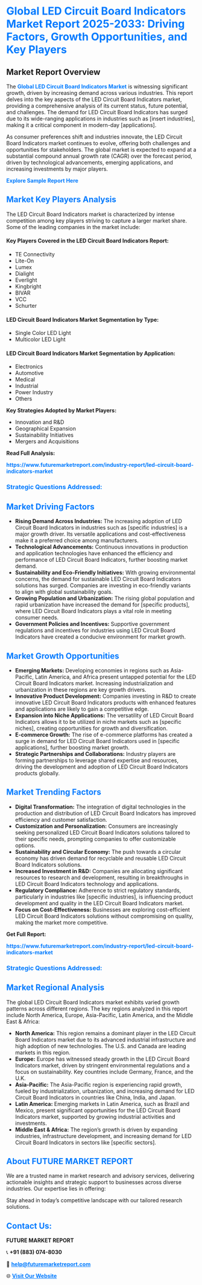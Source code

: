 <h1 style="color: #007BFF;">Global LED Circuit Board Indicators Market Report 2025-2033: Driving Factors, Growth Opportunities, and Key Players</h1>

<section id="overview">
<h2>Market Report Overview</h2>
<p>The <a href="https://www.futuremarketreport.com/industry-report/led-circuit-board-indicators-market" style="color: #007BFF; text-decoration: none;"><strong>Global LED Circuit Board Indicators Market</strong></a> is witnessing significant growth, driven by increasing demand across various industries. This report delves into the key aspects of the LED Circuit Board Indicators market, providing a comprehensive analysis of its current status, future potential, and challenges. The demand for LED Circuit Board Indicators has surged due to its wide-ranging applications in industries such as [insert industries], making it a critical component in modern-day [applications].</p>
<p>As consumer preferences shift and industries innovate, the LED Circuit Board Indicators market continues to evolve, offering both challenges and opportunities for stakeholders. The global market is expected to expand at a substantial compound annual growth rate (CAGR) over the forecast period, driven by technological advancements, emerging applications, and increasing investments by major players.</p>
</section>

<section id="overview">
<p><a href="https://www.futuremarketreport.com/request-sample/reportId=115872" style="color: #007BFF; text-decoration: none;"><strong>Explore Sample Report Here</strong></a></p>
</section>

<section id="key-players">
<h2 style="color: #007BFF;">Market Key Players Analysis</h2>
<p>The LED Circuit Board Indicators market is characterized by intense competition among key players striving to capture a larger market share. Some of the leading companies in the market include:</p>
<h4>Key Players Covered in the LED Circuit Board Indicators Report:</h4>
<ul><li>TE Connectivity</li><li>Lite-On</li><li>Lumex</li><li>Dialight</li><li>Everlight</li><li>Kingbright</li><li>BIVAR</li><li>VCC</li><li>Schurter</li></ul>
<h4>LED Circuit Board Indicators Market Segmentation by Type:</h4>
<ul><li>Single Color LED Light</li><li>Multicolor LED Light</li></ul>

<h4>LED Circuit Board Indicators Market Segmentation by Application:</h4>
<ul><li>Electronics</li><li>Automotive</li><li>Medical</li><li>Industrial</li><li>Power Industry</li><li>Others</li></ul>
<p><strong>Key Strategies Adopted by Market Players:</strong></p>
<ul>
<li>Innovation and R&D</li>
<li>Geographical Expansion</li>
<li>Sustainability Initiatives</li>
<li>Mergers and Acquisitions</li>
</ul>
</section>

<section>
<p><strong>Read Full Analysis: </strong></p><a href="https://www.futuremarketreport.com/industry-report/led-circuit-board-indicators-market" style="color: #007BFF; text-decoration: none;"><strong>https://www.futuremarketreport.com/industry-report/led-circuit-board-indicators-market</strong></a>
<h3 style="color: #007BFF;">Strategic Questions Addressed:</h3>
</section>

<section id="driving-factors">
<h2 style="color: #007BFF;">Market Driving Factors</h2>
<ul>
<li><strong>Rising Demand Across Industries:</strong> The increasing adoption of LED Circuit Board Indicators in industries such as [specific industries] is a major growth driver. Its versatile applications and cost-effectiveness make it a preferred choice among manufacturers.</li>
<li><strong>Technological Advancements:</strong> Continuous innovations in production and application technologies have enhanced the efficiency and performance of LED Circuit Board Indicators, further boosting market demand.</li>
<li><strong>Sustainability and Eco-Friendly Initiatives:</strong> With growing environmental concerns, the demand for sustainable LED Circuit Board Indicators solutions has surged. Companies are investing in eco-friendly variants to align with global sustainability goals.</li>
<li><strong>Growing Population and Urbanization:</strong> The rising global population and rapid urbanization have increased the demand for [specific products], where LED Circuit Board Indicators plays a vital role in meeting consumer needs.</li>
<li><strong>Government Policies and Incentives:</strong> Supportive government regulations and incentives for industries using LED Circuit Board Indicators have created a conducive environment for market growth.</li>
</ul>
</section>

<section id="growth-opportunities">
<h2 style="color: #007BFF;">Market Growth Opportunities</h2>
<ul>
<li><strong>Emerging Markets:</strong> Developing economies in regions such as Asia-Pacific, Latin America, and Africa present untapped potential for the LED Circuit Board Indicators market. Increasing industrialization and urbanization in these regions are key growth drivers.</li>
<li><strong>Innovative Product Development:</strong> Companies investing in R&D to create innovative LED Circuit Board Indicators products with enhanced features and applications are likely to gain a competitive edge.</li>
<li><strong>Expansion into Niche Applications:</strong> The versatility of LED Circuit Board Indicators allows it to be utilized in niche markets such as [specific niches], creating opportunities for growth and diversification.</li>
<li><strong>E-commerce Growth:</strong> The rise of e-commerce platforms has created a surge in demand for LED Circuit Board Indicators used in [specific applications], further boosting market growth.</li>
<li><strong>Strategic Partnerships and Collaborations:</strong> Industry players are forming partnerships to leverage shared expertise and resources, driving the development and adoption of LED Circuit Board Indicators products globally.</li>
</ul>
</section>

<section id="trending-factors">
<h2 style="color: #007BFF;">Market Trending Factors</h2>
<ul>
<li><strong>Digital Transformation:</strong> The integration of digital technologies in the production and distribution of LED Circuit Board Indicators has improved efficiency and customer satisfaction.</li>
<li><strong>Customization and Personalization:</strong> Consumers are increasingly seeking personalized LED Circuit Board Indicators solutions tailored to their specific needs, prompting companies to offer customizable options.</li>
<li><strong>Sustainability and Circular Economy:</strong> The push towards a circular economy has driven demand for recyclable and reusable LED Circuit Board Indicators solutions.</li>
<li><strong>Increased Investment in R&D:</strong> Companies are allocating significant resources to research and development, resulting in breakthroughs in LED Circuit Board Indicators technology and applications.</li>
<li><strong>Regulatory Compliance:</strong> Adherence to strict regulatory standards, particularly in industries like [specific industries], is influencing product development and quality in the LED Circuit Board Indicators market.</li>
<li><strong>Focus on Cost-Effectiveness:</strong> Businesses are exploring cost-efficient LED Circuit Board Indicators solutions without compromising on quality, making the market more competitive.</li>
</ul>
</section>

<section>
<p><strong>Get Full Report: </strong></p><a href="https://www.futuremarketreport.com/industry-report/led-circuit-board-indicators-market" style="color: #007BFF; text-decoration: none;"><strong>https://www.futuremarketreport.com/industry-report/led-circuit-board-indicators-market</strong></a>
<h3 style="color: #007BFF;">Strategic Questions Addressed:</h3>
</section>


<section id="regional-analysis">
<h2 style="color: #007BFF;">Market Regional Analysis</h2>
<p>The global LED Circuit Board Indicators market exhibits varied growth patterns across different regions. The key regions analyzed in this report include North America, Europe, Asia-Pacific, Latin America, and the Middle East & Africa:</p>
<ul>
<li><strong>North America:</strong> This region remains a dominant player in the LED Circuit Board Indicators market due to its advanced industrial infrastructure and high adoption of new technologies. The U.S. and Canada are leading markets in this region.</li>
<li><strong>Europe:</strong> Europe has witnessed steady growth in the LED Circuit Board Indicators market, driven by stringent environmental regulations and a focus on sustainability. Key countries include Germany, France, and the U.K.</li>
<li><strong>Asia-Pacific:</strong> The Asia-Pacific region is experiencing rapid growth, fueled by industrialization, urbanization, and increasing demand for LED Circuit Board Indicators in countries like China, India, and Japan.</li>
<li><strong>Latin America:</strong> Emerging markets in Latin America, such as Brazil and Mexico, present significant opportunities for the LED Circuit Board Indicators market, supported by growing industrial activities and investments.</li>
<li><strong>Middle East & Africa:</strong> The region’s growth is driven by expanding industries, infrastructure development, and increasing demand for LED Circuit Board Indicators in sectors like [specific sectors].</li>
</ul>
</section>

<footer>
<h2 style="color: #007BFF;">About FUTURE MARKET REPORT</h2>
<p>We are a trusted name in market research and advisory services, delivering actionable insights and strategic support to businesses across diverse industries. Our expertise lies in offering:</p>

<p>Stay ahead in today’s competitive landscape with our tailored research solutions.</p>

<h2 style="color: #007BFF;">Contact Us:</h2>
<p><strong>FUTURE MARKET REPORT</strong></p>
<p>📞 <strong>+91 (883) 074-8030</strong></p>
<p>📧 <strong><a href="mailto:help@futuremarketreport.com" style="color: #007BFF;">help@futuremarketreport.com</a></strong></p>
<p>🌐 <strong><a href="https://www.futuremarketreport.com/" style="color: #007BFF;">Visit Our Website</a></strong></p>
</footer>